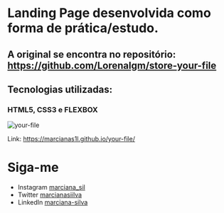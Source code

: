 # Landing Page desenvolvida como forma de prática/estudo. 
## A original se encontra no repositório: https://github.com/Lorenalgm/store-your-file 

## Tecnologias utilizadas: 

### HTML5, CSS3 e FLEXBOX

![your-file](images/file.gif)

Link: https://marcianas1l.github.io/your-file/

# Siga-me

* Instagram [marciana_sil](https://www.instagram.com/marciana_sil/)
* Twitter [marcianasiilva](https://twitter.com/marcianasiilva)
* LinkedIn [marciana-silva](https://www.linkedin.com/in/marciana-silva/)


